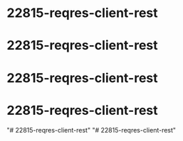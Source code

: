 # 22815-reqres-client-rest
# 22815-reqres-client-rest
# 22815-reqres-client-rest
# 22815-reqres-client-rest
"# 22815-reqres-client-rest" 
"# 22815-reqres-client-rest" 
